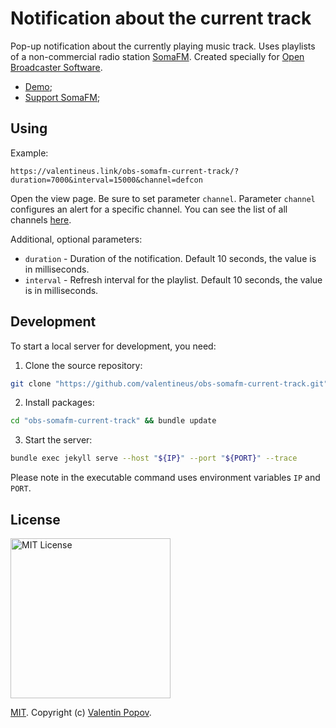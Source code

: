 # Notification about the current track

Pop-up notification about the currently playing music track.
Uses playlists of a non-commercial radio station
[SomaFM](https://somafm.com/).
Created specially for
[Open Broadcaster Software](https://obsproject.com/).

* [Demo](https://valentineus.link/obs-somafm-current-track/?duration=7000&interval=15000&channel=defcon);
* [Support SomaFM](https://somafm.com/support/);

## Using

Example:
```url
https://valentineus.link/obs-somafm-current-track/?duration=7000&interval=15000&channel=defcon
```

Open the view page.
Be sure to set parameter `channel`.
Parameter `channel` configures an alert for a specific channel.
You can see the list of all channels
[here](https://somafm.com/listen/).

Additional, optional parameters:
* `duration` - Duration of the notification.
Default 10 seconds, the value is in milliseconds.
* `interval` - Refresh interval for the playlist.
Default 10 seconds, the value is in milliseconds.

## Development

To start a local server for development, you need:

1. Clone the source repository:

```bash
git clone "https://github.com/valentineus/obs-somafm-current-track.git"
```

2. Install packages:

```bash
cd "obs-somafm-current-track" && bundle update
```

3. Start the server:

```bash
bundle exec jekyll serve --host "${IP}" --port "${PORT}" --trace
```

Please note in the executable command uses environment variables `IP` and `PORT`.

## License

<img width="256px" alt="MIT License" src="https://raw.githubusercontent.com/valentineus/valentineus.github.io/master/assets/images/7d05cad0-d553-42c7-be1f-7007926ba720.png" />

[MIT](LICENSE.txt).
Copyright (c)
[Valentin Popov](https://valentineus.link/).

